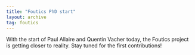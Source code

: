 ```yaml
---
title: "Foutics PhD start"
layout: archive
tag: foutics
---
```


With the start of Paul Allaire and Quentin Vacher today, the Foutics project is getting closer to reality. Stay tuned for the first contributions!